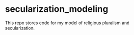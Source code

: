 # secularization_modeling
This repo stores code for my model of religious pluralism and secularization.
